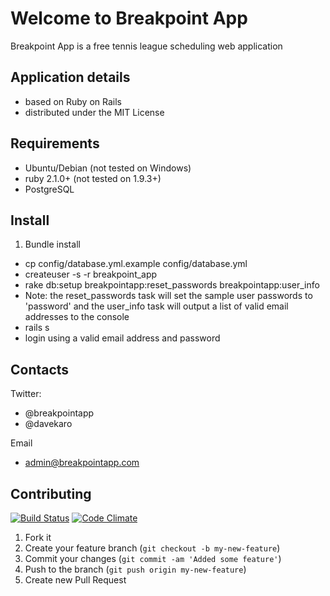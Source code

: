 # Welcome to Breakpoint App

Breakpoint App is a free tennis league scheduling web application

## Application details

* based on Ruby on Rails
* distributed under the MIT License

## Requirements

* Ubuntu/Debian (not tested on Windows)
* ruby 2.1.0+ (not tested on 1.9.3+)
* PostgreSQL

## Install

1. Bundle install
* cp config/database.yml.example config/database.yml
* createuser -s -r breakpoint_app
* rake db:setup breakpointapp:reset_passwords breakpointapp:user_info
* Note: the reset_passwords task will set the sample user passwords to 'password' and the user_info task will output a list of valid email addresses to the console
* rails s
* login using a valid email address and password

## Contacts

Twitter:

 * @breakpointapp
 * @davekaro

Email

 * admin@breakpointapp.com

## Contributing

[![Build Status](https://travis-ci.org/davekaro/breakpoint-app.png?branch=master)](https://travis-ci.org/davekaro/breakpoint-app)
[![Code Climate](https://codeclimate.com/github/davekaro/breakpoint-app.png)](https://codeclimate.com/github/davekaro/breakpoint-app)

1. Fork it
2. Create your feature branch (`git checkout -b my-new-feature`)
3. Commit your changes (`git commit -am 'Added some feature'`)
4. Push to the branch (`git push origin my-new-feature`)
5. Create new Pull Request